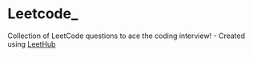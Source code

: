 # Leetcode_
Collection of LeetCode questions to ace the coding interview! - Created using [LeetHub](https://github.com/QasimWani/LeetHub)
